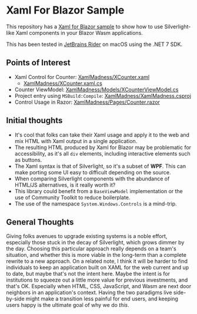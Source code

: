 # Xaml For Blazor Sample

This repository has a [Xaml for Blazor sample](https://xaml-for-blazor.com/) to show how to use Silverlight-like Xaml components in your Blazor Wasm applications.

This has been tested in [JetBrains Rider](https://jetbrains.com/rider) on macOS using the .NET 7 SDK.

## Points of Interest

- Xaml Control for Counter: [XamlMadness/XCounter.xaml](XamlMadness/XCounter.xaml)
  - [XamlMadness/XCounter.xaml.cs](XamlMadness/XCounter.xaml.cs)
- Counter ViewModel: [XamlMadness/Models/XCounterViewModel.cs](XamlMadness/Models/XCounterViewModel.cs)
- Project entry using `MSBuild:Compile`: [XamlMadness/XamlMadness.csproj](XamlMadness/XamlMadness.csproj)
- Control Usage in Razor: [XamlMadness/Pages/Counter.razor](XamlMadness/Pages/Counter.razor)

## Initial thoughts

- It's cool that folks can take their Xaml usage and apply it to the web and mix HTML with Xaml output in a single application.
- The resulting HTML produced by Xaml for Blazor may be problematic for accessibility, as it's all `div` elements, including interactive elements such as buttons.
- The Xaml syntax is that of Silverlight, so it's a subset of **WPF**. This can make porting some UI easy to difficult depending on the source.
- When comparing Silverlight components with the abundance of HTML/JS alternatives, is it really worth it?
- This library could benefit from a `BaseViewModel` implementation or the use of Community Toolkit to reduce boilerplate.
- The use of the namespace `System.Windows.Controls` is a mind-trip.

## General Thoughts

Giving folks avenues to upgrade existing systems is a noble effort, especially those stuck in the decay of Silverlight, which grows dimmer by the day. Choosing this particular approach really depends on a team's situation, and whether this is more viable in the long-term than a complete rewrite to a new approach. On a related note, I think it will be harder to find individuals to keep an application built on XAML for the web current and up to date, but maybe that's not the intent here. Maybe the intent is for institutions to squeeze out a little more value for previous investments, and that's OK. Especially when HTML, CSS, JavaScript, and Wasm are next door neighbors in an application's context. Having the two paradigms live side-by-side might make a transition less painful for end users, and keeping users happy is the ultimate goal of why we do _this_.

